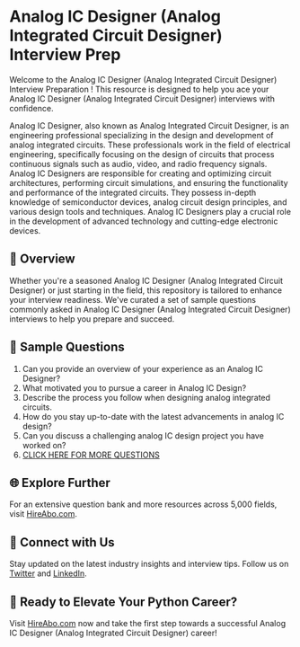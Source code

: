 # Analog IC Designer (Analog Integrated Circuit Designer) Interview Prep

Welcome to the Analog IC Designer (Analog Integrated Circuit Designer) Interview Preparation ! This resource is designed to help you ace your Analog IC Designer (Analog Integrated Circuit Designer) interviews with confidence.

Analog IC Designer, also known as Analog Integrated Circuit Designer, is an engineering professional specializing in the design and development of analog integrated circuits. These professionals work in the field of electrical engineering, specifically focusing on the design of circuits that process continuous signals such as audio, video, and radio frequency signals. Analog IC Designers are responsible for creating and optimizing circuit architectures, performing circuit simulations, and ensuring the functionality and performance of the integrated circuits. They possess in-depth knowledge of semiconductor devices, analog circuit design principles, and various design tools and techniques. Analog IC Designers play a crucial role in the development of advanced technology and cutting-edge electronic devices.

## 🚀 Overview

Whether you're a seasoned Analog IC Designer (Analog Integrated Circuit Designer) or just starting in the field, this repository is tailored to enhance your interview readiness. We've curated a set of sample questions commonly asked in Analog IC Designer (Analog Integrated Circuit Designer) interviews to help you prepare and succeed.

## 📝 Sample Questions

1. Can you provide an overview of your experience as an Analog IC Designer?
2. What motivated you to pursue a career in Analog IC Design?
3. Describe the process you follow when designing analog integrated circuits.
4. How do you stay up-to-date with the latest advancements in analog IC design?
5. Can you discuss a challenging analog IC design project you have worked on?
6. [CLICK HERE FOR MORE QUESTIONS](https://hireabo.com/job/3_2_45/Analog%20IC%20Designer%20Analog%20Integrated%20Circuit%20Designer)

## 🌐 Explore Further

For an extensive question bank and more resources across 5,000 fields, visit [HireAbo.com](https://www.hireabo.com).

## 📱 Connect with Us

Stay updated on the latest industry insights and interview tips. Follow us on [Twitter](https://twitter.com/hireabo) and [LinkedIn](https://www.linkedin.com/in/hire-abo-3609972a8/).

## 🚀 Ready to Elevate Your Python Career?

Visit [HireAbo.com](https://www.hireabo.com) now and take the first step towards a successful Analog IC Designer (Analog Integrated Circuit Designer) career!